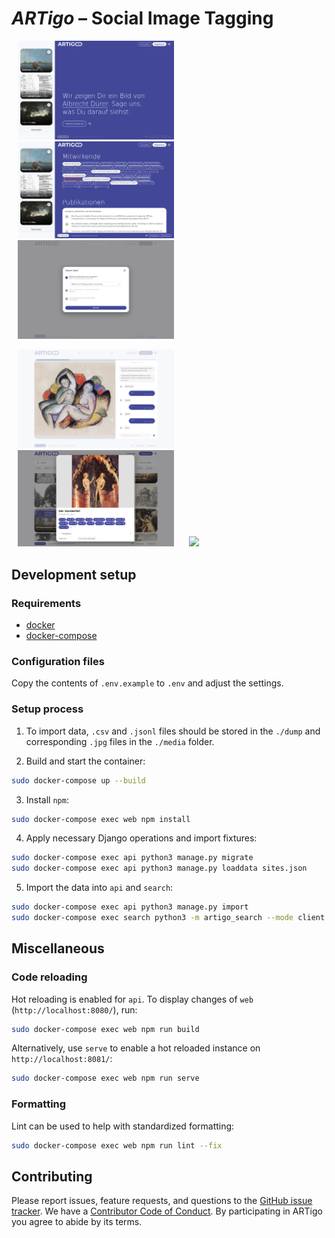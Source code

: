 # *ARTigo* – Social Image Tagging

<p float="left">
	<img src="images/home.png" width="250" hspace="10" />
	<img src="images/about.png" width="250" hspace="10" /> 
	<img src="images/game-config.png" width="250" hspace="10" />
</p>

<p float="left">
	<img src="images/game.png" width="250" hspace="10" />
	<img src="images/search-modal.png" width="250" hspace="10" /> 
	<img src="images/search.png" width="250" hspace="10" />
</p>


## Development setup

### Requirements
* [docker](https://docs.docker.com/get-docker/)
* [docker-compose](https://docs.docker.com/compose/install/)

### Configuration files
Copy the contents of `.env.example` to `.env` and adjust the settings.

### Setup process
1. To import data, `.csv` and `.jsonl` files should be stored in the `./dump` and corresponding `.jpg` files in the `./media` folder.

2. Build and start the container:
```sh
sudo docker-compose up --build
```

3. Install `npm`:
```sh
sudo docker-compose exec web npm install
```

4. Apply necessary Django operations and import fixtures:
```sh
sudo docker-compose exec api python3 manage.py migrate
sudo docker-compose exec api python3 manage.py loaddata sites.json
```

5. Import the data into `api` and `search`:
```sh
sudo docker-compose exec api python3 manage.py import
sudo docker-compose exec search python3 -m artigo_search --mode client --task insert
```


## Miscellaneous

### Code reloading
Hot reloading is enabled for `api`. To display changes of `web` (`http://localhost:8080/`), run:
```sh
sudo docker-compose exec web npm run build
```

Alternatively, use `serve` to enable a hot reloaded instance on `http://localhost:8081/`:
```sh
sudo docker-compose exec web npm run serve
```

### Formatting
Lint can be used to help with standardized formatting:
```sh
sudo docker-compose exec web npm run lint --fix
```


## Contributing

Please report issues, feature requests, and questions to the [GitHub issue tracker](https://github.com/arthist-lmu/artigo/issues). We have a [Contributor Code of Conduct](https://github.com/arthist-lmu/artigo/blob/master/CODE_OF_CONDUCT.md). By participating in ARTigo you agree to abide by its terms.
